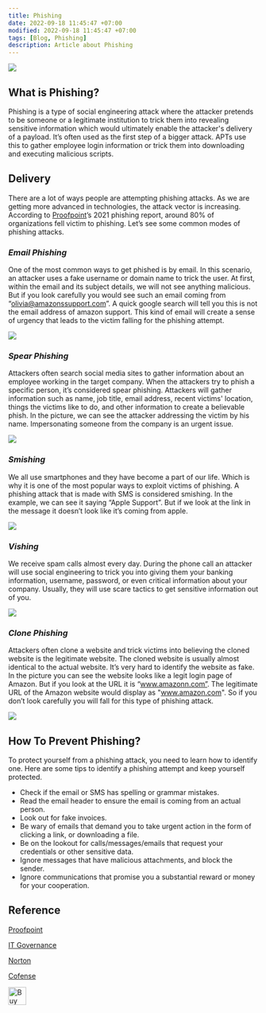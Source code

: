 ```yaml
---
title: Phishing
date: 2022-09-18 11:45:47 +07:00
modified: 2022-09-18 11:45:47 +07:00
tags: [Blog, Phishing]
description: Article about Phishing
---
```



![](https://photos.squarezero.dev/file/abir-images/Phishing/logo.png)

## What is Phishing?

Phishing is a type of social engineering attack where the attacker pretends to be someone or a legitimate institution to trick them into revealing sensitive information which would ultimately enable the attacker's delivery of a payload. It’s often used as the first step of a bigger attack. APTs use this to gather employee login information or trick them into downloading and executing malicious scripts.  

## Delivery

There are a lot of ways people are attempting phishing attacks. As we are getting more advanced in technologies, the attack vector is increasing. According to [Proofpoint](https://www.proofpoint.com/uk/resources/threat-reports/state-of-phish-infographic)’s 2021 phishing report, around 80% of organizations fell victim to phishing. Let’s see some common modes of phishing attacks.

### ***Email Phishing***

One of the most common ways to get phished is by email. In this scenario, an attacker uses a fake username or domain name to trick the user. At first, within the email and its subject details, we will not see anything malicious. But if you look carefully you would see such an email coming from “olivia@amazonssupport.com”. A quick google search will tell you this is not the email address of amazon support. This kind of email will create a sense of urgency that leads to the victim falling for the phishing attempt.

![](https://photos.squarezero.dev/file/abir-images/Phishing/1.png)

### ***Spear Phishing***

Attackers often search social media sites to gather information about an employee working in the target company. When the attackers try to phish a specific person, it’s considered spear phishing. Attackers will gather information such as name, job title, email address, recent victims' location, things the victims like to do, and other information to create a believable phish. In the picture, we can see the attacker addressing the victim by his name. Impersonating someone from the company is an urgent issue. 

![](https://photos.squarezero.dev/file/abir-images/Phishing/2.png)

### ***Smishing***

We all use smartphones and they have become a part of our life. Which is why it is one of the most popular ways to exploit victims of phishing. A phishing attack that is made with SMS is considered smishing. In the example, we can see it saying “Apple Support”. But if we look at the link in the message it doesn’t look like it’s coming from apple. 

![](https://photos.squarezero.dev/file/abir-images/Phishing/3.jpg)

### ***Vishing***

We receive spam calls almost every day. During the phone call an attacker will use social engineering to trick you into giving them your banking information, username, password, or even critical information about your company. Usually, they will use scare tactics to get sensitive information out of you.

![](https://photos.squarezero.dev/file/abir-images/Phishing/4.jpg)

### ***Clone Phishing***

Attackers often clone a website and trick victims into believing the cloned website is the legitimate website. The cloned website is usually almost identical to the actual website. It’s very hard to identify the website as fake. In the picture you can see the website looks like a legit login page of Amazon. But if you look at the URL it is “www.amazonn.com”. The legitimate URL of the Amazon website would display as "www.amazon.com". So if you don’t look carefully you will fall for this type of phishing attack.

![](https://photos.squarezero.dev/file/abir-images/Phishing/5.jpg)

## How To Prevent Phishing?

To protect yourself from a phishing attack, you need to learn how to identify one. Here are some tips to identify a phishing attempt and keep yourself protected.


- Check if the email or SMS has spelling or grammar mistakes.
- Read the email header to ensure the email is coming from an actual person.
- Look out for fake invoices.
- Be wary of emails that demand you to take urgent action in the form of clicking a link, or downloading a file.
- Be on the lookout for calls/messages/emails that request your credentials or other sensitive data.
- Ignore messages that have malicious attachments, and block the sender.
- Ignore communications that promise you a substantial reward or money for your cooperation.

## Reference

[Proofpoint](https://www.proofpoint.com/uk/resources/threat-reports/state-of-phish-infographic)

[IT Governance](https://www.itgovernance.eu/blog/en/the-5-most-common-types-of-phishing-attack)

[Norton](https://us.norton.com/internetsecurity-online-scams-vishing.html)

[Cofense](https://cofense.com/project/phishing-vs-spear-phishing/)

<a href='https://ko-fi.com/N4N64TH56' target='_blank'><img height='36' style='border:0px;height:36px;' src='https://cdn.ko-fi.com/cdn/kofi3.png?v=3' border='0' alt='Buy Me a Coffee at ko-fi.com' /></a>